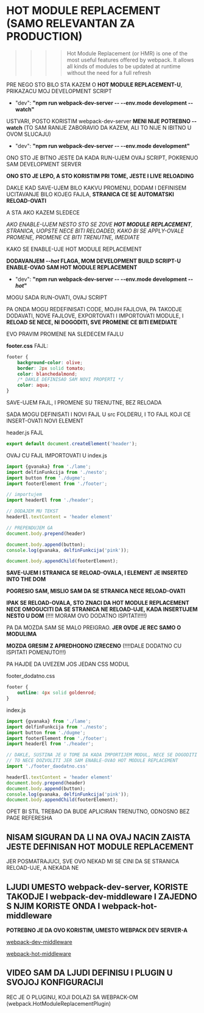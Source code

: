 # HOT MODULE REPLACEMENT (SAMO RELEVANTAN ZA PRODUCTION)

>>>> Hot Module Replacement (or HMR) is one of the most useful features offered by webpack. It allows all kinds of modules to be updated at runtime without the need for a full refresh

PRE NEGO STO BILO STA KAZEM O **HOT MODULE REPLACEMENT-U**, PRIKAZACU MOJ DEVELOPMENT SCRIPT

- "dev": **"npm run webpack-dev-server -- --env.mode development --watch"**

USTVARI, POSTO KORISTIM webpack-dev-server **MENI NIJE POTREBNO --watch** (TO SAM RANIJE ZABORAVIO DA KAZEM, ALI TO NIJE N IBITNO U OVOM SLUCAJU)

- "dev": **"npm run webpack-dev-server -- --env.mode development"**

ONO STO JE BITNO JESTE DA KADA RUN-UJEM OVAJ SCRIPT, POKRENUO SAM DEVELOPMENT SERVER

**ONO STO JE LEPO, A STO KORISTIM PRI TOME, JESTE I LIVE RELOADING**

DAKLE KAD SAVE-UJEM BILO KAKVU PROMENU, DODAM I DEFINISEM UCITAVANJE BILO KOJEG FAJLA, **STRANICA CE SE AUTOMATSKI RELOAD-OVATI**

A STA AKO KAZEM SLEDECE

*AKO ENABLE-UJEM NESTO STO SE ZOVE **HOT MODULE REPLACEMENT**, STRANICA, UOPSTE NECE BITI RELOADED, KAKO BI SE APPLY-OVALE PROMENE, PROMENE CE BITI TRENUTNE, IMEDIATE*

KAKO SE ENABLE-UJE HOT MODULE REPLACEMENT

**DODAVANJEM *--hot* FLAGA, MOM DEVELOPMENT BUILD SCRIPT-U ENABLE-OVAO SAM HOT MODULE REPLACEMENT**

- "dev": **"npm run webpack-dev-server -- --env.mode development *--hot*"**

MOGU SADA RUN-OVATI, OVAJ SCRIPT

PA ONDA MOGU REDEFINISATI CODE, MOJIH FAJLOVA, PA TAKODJE DODAVATI, NOVE FAJLOVE, EXPORTOVATI I IMPORTOVATI MODULE, I **RELOAD SE NECE, NI DOGODITI, SVE PROMENE CE BITI EMEDIATE**

EVO PRAVIM PROMENE NA SLEDECEM FAJLU

**footer.css** FAJL:

```css
footer {
    background-color: olive;
    border: 2px solid tomato;
    color: blanchedalmond;
    /* DAKLE DEFINISAO SAM NOVI PROPERTI */
    color: aqua;
}
```

SAVE-UJEM FAJL, I PROMENE SU TRENUTNE, BEZ RELOADA

SADA MOGU DEFINISATI I NOVI FAJL U src FOLDERU, I TO FAJL KOJI CE INSERT-OVATI NOVI ELEMENT

header.js FAJL

```javascript
export default document.createElement('header');
```

OVAJ CU FAJL IMPORTOVATI U index.js

```javascript
import {gvanaka} from './lame';
import delfinFunkcija from './nesto';
import button from './dugme';
import footerElement from './footer';

// importujem
import headerEl from './header';

// DODAJEM MU TEKST
headerEl.textContent = 'header element'

// PREPENDUJEM GA
document.body.prepend(header)

document.body.append(button);
console.log(gvanaka, delfinFunkcija('pink'));

document.body.appendChild(footerElement);
```

**SAVE-UJEM I STRANICA SE RELOAD-OVALA, I ELEMENT JE INSERTED INTO THE DOM**

**POGRESIO SAM, MISLIO SAM DA SE STRANICA NECE RELOAD-OVATI**

**IPAK SE RELOAD-OVALA, STO ZNACI DA HOT MODULE REPLACEMENT NECE OMOGUCITI DA SE STRANICA NE RELOAD-UJE, KADA INSERTUJEM NESTO U DOM** (!!!! MORAM OVO DODATNO ISPITATI!!!!)

PA DA MOZDA SAM SE MALO PREIGRAO. **JER OVDE JE REC SAMO O MODULIMA**

**MOZDA GRESIM Z APREDHODNO IZRECENO** (!!!!DALE DODATNO CU ISPITATI POMENUTO!!!)

PA HAJDE DA UVEZEM JOS JEDAN CSS MODUL

footer_dodatno.css

```css
footer {
    outline: 4px solid goldenrod;
}
```

index.js

```javascript
import {gvanaka} from './lame';
import delfinFunkcija from './nesto';
import button from './dugme';
import footerElement from './footer';
import headerEl from './header';

// DAKLE, SUSTINA JE U TOME DA KADA IMPORTIJEM MODUL, NECE SE DOGODITI FULL PAGE REFRESH, ODNOSN OWEBPACK
// TO NECE DOZVOLITI JER SAM ENABLE-OVAO HOT MODULE REPLACEMENT
import './footer_daodatno.css'

headerEl.textContent = 'header element'
document.body.prepend(header)
document.body.append(button);
console.log(gvanaka, delfinFunkcija('pink'));
document.body.appendChild(footerElement);
```

OPET BI STIL TREBAO DA BUDE APLICIRAN TRENUTNO, ODNOSNO BEZ PAGE REFERESHA

## NISAM SIGURAN DA LI NA OVAJ NACIN ZAISTA JESTE DEFINISAN HOT MODULE REPLACEMENT

JER POSMATRAJUCI, SVE OVO NEKAD MI SE CINI DA SE STRANICA RELOAD-UJE, A NEKADA NE

## LJUDI UMESTO webpack-dev-server, KORISTE TAKODJE I webpack-dev-middleware I ZAJEDNO S NJIM KORISTE ONDA I webpack-hot-middleware

**POTREBNO JE DA OVO KORISTIM, UMESTO WEBPACK DEV SERVER-A**

[webpack-dev-middleware](https://github.com/webpack/webpack-dev-middleware)

[webpack-hot-middleware](https://github.com/webpack-contrib/webpack-hot-middleware)

## VIDEO SAM DA LJUDI DEFINISU I PLUGIN U SVOJOJ KONFIGURACIJI

REC JE O PLUGINU, KOJI DOLAZI SA WEBPACK-OM (webpack.HotModuleReplacementPlugin)
